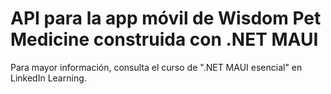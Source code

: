 # API para la app móvil de Wisdom Pet Medicine construida con .NET MAUI


Para mayor información, consulta el curso de ".NET MAUI esencial" en LinkedIn Learning.